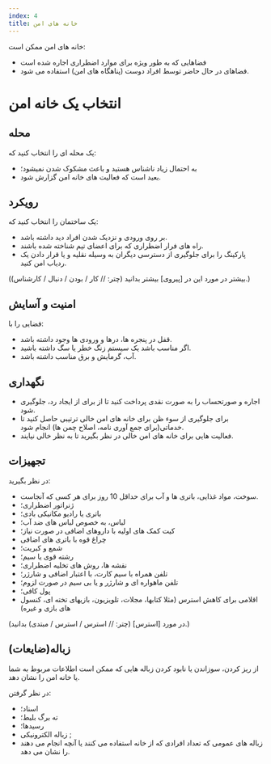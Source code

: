 ```yaml
---
index: 4
title: خانه های امن
---
```

خانه های امن ممکن است:

*   فضاهایی که به طور ویژه برای موارد اضطراری اجاره شده است
*   فضاهای در حال حاضر توسط افراد دوست (پناهگاه های امن) استفاده می شود.

# انتخاب یک خانه امن

## محله

یک محله ای را انتخاب کنید که:

*   به احتمال زیاد ناشناس هستید و باعث مشکوک شدن نمیشود؛
*   بعید است که فعالیت های خانه امن گزارش شود.

## رویکرد

یک ساختمان را انتخاب کنید که:

*   بر روی ورودی و نزدیک شدن افراد دید داشته باشد.
*   راه های فرار اضطراری که برای اعضای تیم شناخته شده باشند.
*   پارکینگ را برای جلوگیری از دسترسی دیگران به وسیله نقلیه و یا قرار دادن یک ردیاب امن کنید.

(بیشتر در مورد این در [پیروی] بیشتر بدانید (چتر: // کار / بودن / دنبال / کارشناس).)

## امنیت و آسایش

فضایی را با:

*   قفل در پنجره ها، درها و ورودی ها وجود داشته باشد.
*   اگر مناسب باشد یک سیستم زنگ خطر یا سگ داشته باشید.
*   آب، گرمایش و برق مناسب داشته باشد.

## نگهداری

*    اجاره و صورتحساب را به صورت نقدی پرداخت کنید تا از برای از ایجاد رد، جلوگیری شود.
*   برای جلوگیری از سوء ظن برای خانه های امن خالی ترتیبی حاصل کنید تا خدماتی(برای جمع آوری نامه، اصلاح چمن ها)  انجام شود.
*   فعالیت هایی برای خانه های امن خالی در نظر بگیرید تا به نظر خالی نیایند.

## تجهیزات

در نظر بگیرید:

*   سوخت، مواد غذایی، باتری ها و آب برای حداقل 10 روز برای هر کسی که آنجاست.
*   ژنراتور اضطراری؛
*   باتری یا رادیو مکانیکی بادی؛
*   لباس، به خصوص لباس های ضد آب؛
*   کیت کمک های اولیه با داروهای اضافی در صورت نیاز؛
*   چراغ قوه با باتری های اضافی
*   شمع و کبریت؛
*   رشته قوی یا سیم؛
*   نقشه ها، روش های تخلیه اضطراری؛
*   تلفن همراه با سیم کارت، با اعتبار اضافی و شارژر؛
*   تلفن ماهواره ای و شارژر و یا بی سیم در صورت لزوم؛
*   پول کافی؛
*   اقلامی برای کاهش استرس (مثلا کتابها، مجلات، تلویزیون، بازیهای تخته ای، کنسول های بازی و غیره)

(در مورد [استرس] (چتر: // استرس / استرس / مبتدی) بدانید.)

## زباله(ضایعات)

از ریز کردن، سوزاندن یا نابود کردن زباله هایی که ممکن است اطلاعات مربوط به شما یا خانه امن را نشان دهد.

در نظر گرفتن:

*   اسناد؛
*   ته برگ بلیط؛
*   رسیدها؛
*   زباله الکترونیکی ;
*   زباله های عمومی که تعداد افرادی که از خانه استفاده می کنند یا آنچه انجام می دهند را نشان می دهد.